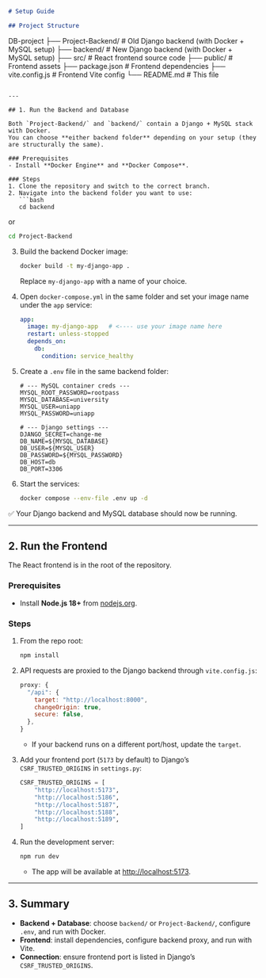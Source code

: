 
```markdown
# Setup Guide

## Project Structure

```

DB-project
├── Project-Backend/      # Old Django backend (with Docker + MySQL setup)
├── backend/              # New Django backend (with Docker + MySQL setup)
├── src/                  # React frontend source code
├── public/               # Frontend assets
├── package.json          # Frontend dependencies
├── vite.config.js        # Frontend Vite config
└── README.md             # This file

````

---

## 1. Run the Backend and Database

Both `Project-Backend/` and `backend/` contain a Django + MySQL stack with Docker.  
You can choose **either backend folder** depending on your setup (they are structurally the same).  

### Prerequisites
- Install **Docker Engine** and **Docker Compose**.

### Steps
1. Clone the repository and switch to the correct branch.
2. Navigate into the backend folder you want to use:
   ```bash
   cd backend
````

or

```bash
cd Project-Backend
```

3. Build the backend Docker image:

   ```bash
   docker build -t my-django-app .
   ```

   Replace `my-django-app` with a name of your choice.

4. Open `docker-compose.yml` in the same folder and set your image name under the `app` service:

   ```yaml
   app:
     image: my-django-app   # <---- use your image name here
     restart: unless-stopped
     depends_on:
       db:
         condition: service_healthy
   ```

5. Create a `.env` file in the same backend folder:

   ```env
   # --- MySQL container creds ---
   MYSQL_ROOT_PASSWORD=rootpass
   MYSQL_DATABASE=university
   MYSQL_USER=uniapp
   MYSQL_PASSWORD=uniapp

   # --- Django settings ---
   DJANGO_SECRET=change-me
   DB_NAME=${MYSQL_DATABASE}
   DB_USER=${MYSQL_USER}
   DB_PASSWORD=${MYSQL_PASSWORD}
   DB_HOST=db
   DB_PORT=3306
   ```

6. Start the services:

   ```bash
   docker compose --env-file .env up -d
   ```

✅ Your Django backend and MySQL database should now be running.

---

## 2. Run the Frontend

The React frontend is in the root of the repository.

### Prerequisites

* Install **Node.js 18+** from [nodejs.org](https://nodejs.org/).

### Steps

1. From the repo root:

   ```bash
   npm install
   ```

2. API requests are proxied to the Django backend through `vite.config.js`:

   ```js
   proxy: {
     "/api": {
       target: "http://localhost:8000",
       changeOrigin: true,
       secure: false,
     },
   }
   ```

   * If your backend runs on a different port/host, update the `target`.

3. Add your frontend port (`5173` by default) to Django’s `CSRF_TRUSTED_ORIGINS` in `settings.py`:

   ```python
   CSRF_TRUSTED_ORIGINS = [
       "http://localhost:5173",
       "http://localhost:5186",
       "http://localhost:5187",
       "http://localhost:5188",
       "http://localhost:5189",
   ]
   ```

4. Run the development server:

   ```bash
   npm run dev
   ```

   * The app will be available at [http://localhost:5173](http://localhost:5173).

---

## 3. Summary

* **Backend + Database**: choose `backend/` or `Project-Backend/`, configure `.env`, and run with Docker.
* **Frontend**: install dependencies, configure backend proxy, and run with Vite.
* **Connection**: ensure frontend port is listed in Django’s `CSRF_TRUSTED_ORIGINS`.



